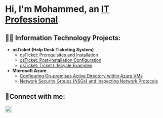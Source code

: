 <h1>Hi, I'm Mohammed, an <a href="https://linkedin.com/in/mmanzoor825">IT Professional</a></h1>

<h2>👨‍💻 Information Technology Projects:</h2>

- <b>osTicket (Help Desk Ticketing System)</b>
  - [osTicket: Prerequisites and Installation](https://github.com/mmanzoor825/osticket-prereqs)
  - [osTicket: Post-Installation Configuration](https://github.com/mmanzoor825/post-install-config)
  - [osTicket: Ticket Lifecycle Examples](https://github.com/mmanzoor825/ticket-lifecycle)
- <b>Microsoft Azure</b>
  - [Configuring On-premises Active Directory within Azure VMs](https://github.com/mmanzoor825/configure-ad)
  - [Network Security Groups (NSGs) and Inspecting Network Protocols](https://github.com/mmanzoor825/azure-network-protocols)

<h2>🤳Connect with me:</h2>

[<img align="left" alt="Josh | LinkedIn" width="22px" src="https://cdn.jsdelivr.net/npm/simple-icons@v3/icons/linkedin.svg" />][linkedin]

[linkedin]: www.linkedin.com/in/mmanzoor825


